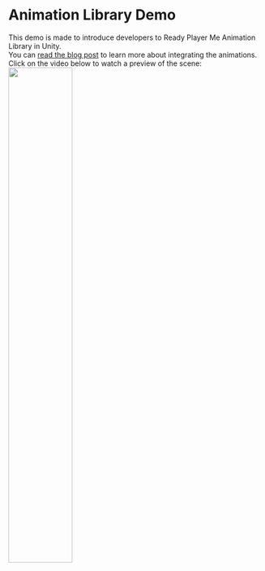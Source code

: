 # Animation Library Demo
This demo is made to introduce developers to Ready Player Me Animation Library in Unity. <br>
You can [read the blog post](https://readyplayer.me/blog/introducing-ready-player-me-game-ready-animation-library) to learn more about integrating the animations. <br>
Click on the video below to watch a preview of the scene: <br>
[<img src="https://i.ytimg.com/vi/-c-o-64cpOM/maxresdefault.jpg" width="50%">](https://www.youtube.com/watch?v=ENX1ShQa39g "Animation library demo")
